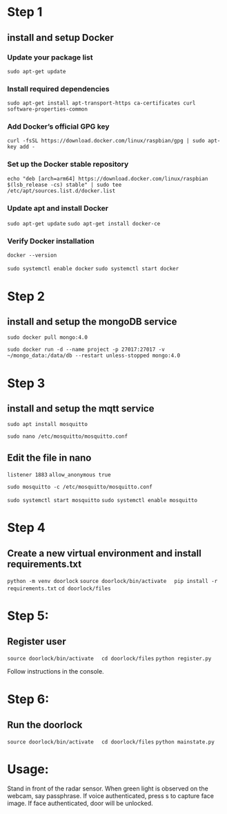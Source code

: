 # Step 1

## install and setup Docker


###  Update your package list
`sudo apt-get update`

### Install required dependencies
`sudo apt-get install apt-transport-https ca-certificates curl software-properties-common`

###  Add Docker’s official GPG key
`curl -fsSL https://download.docker.com/linux/raspbian/gpg | sudo apt-key add -`

###  Set up the Docker stable repository
`echo "deb [arch=arm64] https://download.docker.com/linux/raspbian $(lsb_release -cs) stable" | sudo tee /etc/apt/sources.list.d/docker.list`

###  Update apt and install Docker
`sudo apt-get update`
`sudo apt-get install docker-ce`

###  Verify Docker installation
`docker --version`

`sudo systemctl enable docker`
`sudo systemctl start docker`




# Step 2

## install and setup the mongoDB service

`sudo docker pull mongo:4.0`

`sudo docker run -d --name project -p 27017:27017 -v ~/mongo_data:/data/db --restart unless-stopped mongo:4.0`

# Step 3

## install and setup the mqtt service

`sudo apt install mosquitto`

`sudo nano /etc/mosquitto/mosquitto.conf`

## Edit the file in nano

`listener 1883`
`allow_anonymous true `

`sudo mosquitto -c /etc/mosquitto/mosquitto.conf `

`sudo systemctl start mosquitto`
`sudo systemctl enable mosquitto`

# Step 4
## Create a new virtual environment and install requirements.txt

`python -m venv doorlock`
`source doorlock/bin/activate  `
`pip install -r requirements.txt`
`cd doorlock/files`

# Step 5:
## Register user

`source doorlock/bin/activate  `
`cd doorlock/files`
`python register.py`

Follow instructions in the console.

# Step 6: 
## Run the doorlock

`source doorlock/bin/activate  `
`cd doorlock/files`
`python mainstate.py`

# Usage:
Stand in front of the radar sensor. 
When green light is observed on the webcam, say passphrase. 
If voice authenticated, press s to capture face image. 
If face authenticated, door will be unlocked.



